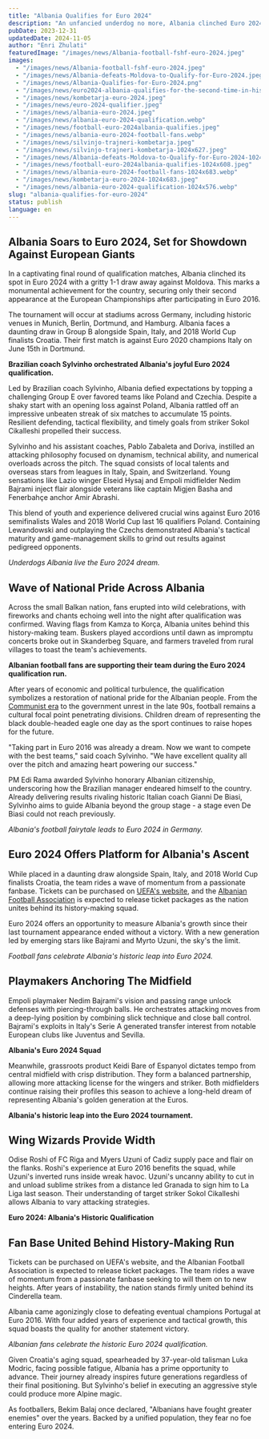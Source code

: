 ```yaml
---
title: "Albania Qualifies for Euro 2024"
description: "An unfancied underdog no more, Albania clinched Euro 2024 qualification in fairytale fashion, defying odds and expectations alike."
pubDate: 2023-12-31
updatedDate: 2024-11-05
author: "Enri Zhulati"
featuredImage: "/images/news/Albania-football-fshf-euro-2024.jpeg"
images:
  - "/images/news/Albania-football-fshf-euro-2024.jpeg"
  - "/images/news/Albania-defeats-Moldova-to-Qualify-for-Euro-2024.jpeg"
  - "/images/news/Albania-Qualifies-for-Euro-2024.png"
  - "/images/news/euro2024-albania-qualifies-for-the-second-time-in-history-v0-h-uaik9hIcKonWOWlr0zs0ZwQc4qb2dDcD2Q6Xd4KWQ.webp"
  - "/images/news/kombetarja-euro-2024.jpeg"
  - "/images/news/euro-2024-qualifier.jpeg"
  - "/images/news/albania-euro-2024.jpeg"
  - "/images/news/albania-euro-2024-qualification.webp"
  - "/images/news/football-euro-2024albania-qualifies.jpeg"
  - "/images/news/albania-euro-2024-football-fans.webp"
  - "/images/news/silvinjo-trajneri-kombetarja.jpeg"
  - "/images/news/silvinjo-trajneri-kombetarja-1024x627.jpeg"
  - "/images/news/Albania-defeats-Moldova-to-Qualify-for-Euro-2024-1024x576.jpeg"
  - "/images/news/football-euro-2024albania-qualifies-1024x608.jpeg"
  - "/images/news/albania-euro-2024-football-fans-1024x683.webp"
  - "/images/news/kombetarja-euro-2024-1024x683.jpeg"
  - "/images/news/albania-euro-2024-qualification-1024x576.webp"
slug: "albania-qualifies-for-euro-2024"
status: publish
language: en
---
```


## Albania Soars to Euro 2024, Set for Showdown Against European Giants

In a captivating final round of qualification matches, Albania clinched its spot in Euro 2024 with a gritty 1-1 draw away against Moldova. This marks a monumental achievement for the country, securing only their second appearance at the European Championships after participating in Euro 2016.

The tournament will occur at stadiums across Germany, including historic venues in Munich, Berlin, Dortmund, and Hamburg. Albania faces a daunting draw in Group B alongside Spain, Italy, and 2018 World Cup finalists Croatia. Their first match is against Euro 2020 champions Italy on June 15th in Dortmund.

**Brazilian coach Sylvinho orchestrated Albania's joyful Euro 2024 qualification.**

Led by Brazilian coach Sylvinho, Albania defied expectations by topping a challenging Group E over favored teams like Poland and Czechia. Despite a shaky start with an opening loss against Poland, Albania rattled off an impressive unbeaten streak of six matches to accumulate 15 points. Resilient defending, tactical flexibility, and timely goals from striker Sokol Cikalleshi propelled their success.

Sylvinho and his assistant coaches, Pablo Zabaleta and Doriva, instilled an attacking philosophy focused on dynamism, technical ability, and numerical overloads across the pitch. The squad consists of local talents and overseas stars from leagues in Italy, Spain, and Switzerland. Young sensations like Lazio winger Elseid Hysaj and Empoli midfielder Nedim Bajrami inject flair alongside veterans like captain Migjen Basha and Fenerbahçe anchor Amir Abrashi.

This blend of youth and experience delivered crucial wins against Euro 2016 semifinalists Wales and 2018 World Cup last 16 qualifiers Poland. Containing Lewandowski and outplaying the Czechs demonstrated Albania's tactical maturity and game-management skills to grind out results against pedigreed opponents.

**Underdogs Albania live the Euro 2024 dream*.*

## Wave of National Pride Across Albania

Across the small Balkan nation, fans erupted into wild celebrations, with fireworks and chants echoing well into the night after qualification was confirmed. Waving flags from Kamza to Korça, Albania unites behind this history-making team. Buskers played accordions until dawn as impromptu concerts broke out in Skanderbeg Square, and farmers traveled from rural villages to toast the team's achievements.

**Albanian football fans are supporting their team during the Euro 2024 qualification run.**

After years of economic and political turbulence, the qualification symbolizes a restoration of national pride for the Albanian people. From the [Communist era](https://albaniavisit.com/communist-era/) to the government unrest in the late 90s, football remains a cultural focal point penetrating divisions. Children dream of representing the black double-headed eagle one day as the sport continues to raise hopes for the future.

"Taking part in Euro 2016 was already a dream. Now we want to compete with the best teams," said coach Sylvinho. "We have excellent quality all over the pitch and amazing heart powering our success."

PM Edi Rama awarded Sylvinho honorary Albanian citizenship, underscoring how the Brazilian manager endeared himself to the country. Already delivering results rivaling historic Italian coach Gianni De Biasi, Sylvinho aims to guide Albania beyond the group stage - a stage even De Biasi could not reach previously.

**Albania's football fairytale leads to Euro 2024 in Germany*.*

## Euro 2024 Offers Platform for Albania's Ascent

While placed in a daunting draw alongside Spain, Italy, and 2018 World Cup finalists Croatia, the team rides a wave of momentum from a passionate fanbase. Tickets can be purchased on [UEFA's website](https://www.uefa.com/euro2024/ticketing/), and the [Albanian Football Association](https://fshf.org/en/) is expected to release ticket packages as the nation unites behind its history-making squad.

Euro 2024 offers an opportunity to measure Albania's growth since their last tournament appearance ended without a victory. With a new generation led by emerging stars like Bajrami and Myrto Uzuni, the sky's the limit.

**Football fans celebrate Albania's historic leap into Euro 2024*.*

## Playmakers Anchoring The Midfield

Empoli playmaker Nedim Bajrami's vision and passing range unlock defenses with piercing-through balls. He orchestrates attacking moves from a deep-lying position by combining slick technique and close ball control. Bajrami's exploits in Italy's Serie A generated transfer interest from notable European clubs like Juventus and Sevilla.

**Albania's Euro 2024 Squad**

Meanwhile, grassroots product Keidi Bare of Espanyol dictates tempo from central midfield with crisp distribution. They form a balanced partnership, allowing more attacking license for the wingers and striker. Both midfielders continue raising their profiles this season to achieve a long-held dream of representing Albania's golden generation at the Euros.

**Albania's historic leap into the Euro 2024 tournament.**

## Wing Wizards Provide Width

Odise Roshi of FC Riga and Myers Uzuni of Cadiz supply pace and flair on the flanks. Roshi's experience at Euro 2016 benefits the squad, while Uzuni's inverted runs inside wreak havoc. Uzuni's uncanny ability to cut in and unload sublime strikes from a distance led Granada to sign him to La Liga last season. Their understanding of target striker Sokol Cikalleshi allows Albania to vary attacking strategies.

**Euro 2024: Albania's Historic Qualification**

## Fan Base United Behind History-Making Run

Tickets can be purchased on UEFA's website, and the Albanian Football Association is expected to release ticket packages. The team rides a wave of momentum from a passionate fanbase seeking to will them on to new heights. After years of instability, the nation stands firmly united behind its Cinderella team.

Albania came agonizingly close to defeating eventual champions Portugal at Euro 2016. With four added years of experience and tactical growth, this squad boasts the quality for another statement victory.

**Albanian fans celebrate the historic Euro 2024 qualification*.*

Given Croatia's aging squad, spearheaded by 37-year-old talisman Luka Modric, facing possible fatigue, Albania has a prime opportunity to advance. Their journey already inspires future generations regardless of their final positioning. But Sylvinho's belief in executing an aggressive style could produce more Alpine magic.

As footballers, Bekim Balaj once declared, "Albanians have fought greater enemies" over the years. Backed by a unified population, they fear no foe entering Euro 2024.